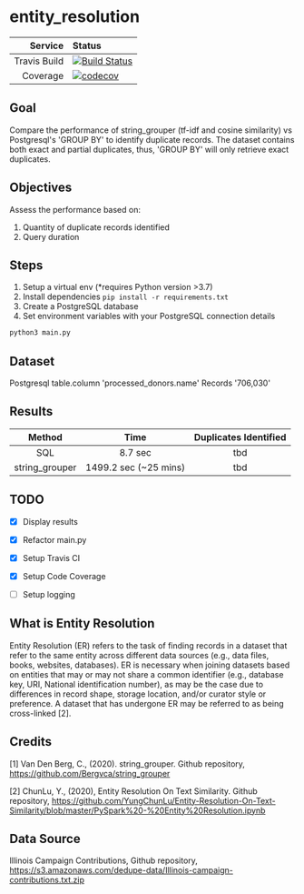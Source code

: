 # entity_resolution


|Service|Status|
| -------------: | :---- |
| Travis Build   | [![Build Status](https://travis-ci.org/JeffreyJackovich/entity_resolution.svg?branch=master)](https://travis-ci.org/JeffreyJackovich/entity_resolution) |
| Coverage | [![codecov](https://codecov.io/gh/JeffreyJackovich/entity_resolution/branch/master/graph/badge.svg)](https://codecov.io/gh/JeffreyJackovich/entity_resolution) |


## Goal
Compare the performance of string_grouper (tf-idf and cosine similarity) vs Postgresql's 'GROUP BY' to identify 
duplicate records.  The dataset contains both exact and partial duplicates, thus, 'GROUP BY' will only retrieve exact duplicates.  


## Objectives
Assess the performance based on:
 1. Quantity of duplicate records identified 
 2. Query duration
 

## Steps
1. Setup a virtual env (*requires Python version >3.7)  
2. Install dependencies `pip install -r requirements.txt`
3. Create a PostgreSQL database
4. Set environment variables with your PostgreSQL connection details



```bash
python3 main.py 

```
## Dataset
Postgresql table.column 'processed_donors.name'
Records '706,030'


## Results
| Method | Time | Duplicates Identified|
| :-------------: | :----: | :----: |
| SQL | 8.7 sec  |  tbd |
| string_grouper | 1499.2 sec (~25 mins)| tbd |        



## TODO
- [x] Display results
- [x] Refactor main.py
- [x] Setup Travis CI 
- [x] Setup Code Coverage 
- [ ] Setup logging


## What is Entity Resolution
Entity Resolution (ER) refers to the task of finding records in a dataset that refer to the same entity across different data sources (e.g., data files, books, websites, databases). ER is necessary when joining datasets based on entities that may or may not share a common identifier (e.g., database key, URI, National identification number), as may be the case due to differences in record shape, storage location, and/or curator style or preference. A dataset that has undergone ER may be referred to as being cross-linked [2].

## Credits
[1] Van Den Berg, C., (2020). string_grouper. Github repository, https://github.com/Bergvca/string_grouper

[2] ChunLu, Y., (2020), Entity Resolution On Text Similarity. Github repository, https://github.com/YungChunLu/Entity-Resolution-On-Text-Similarity/blob/master/PySpark%20-%20Entity%20Resolution.ipynb

## Data Source
Illinois Campaign Contributions, Github repository, https://s3.amazonaws.com/dedupe-data/Illinois-campaign-contributions.txt.zip
